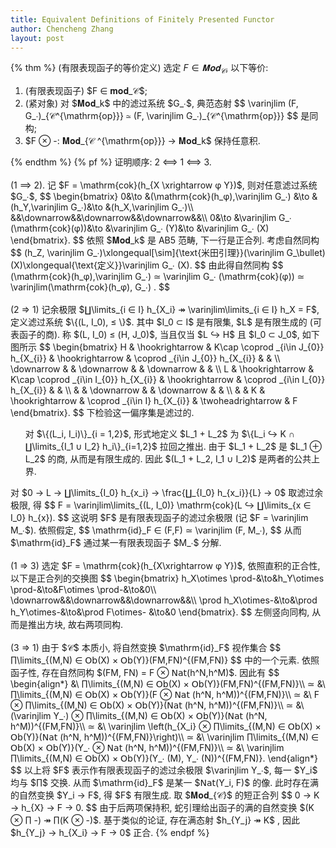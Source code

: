 ```yaml
---
title: Equivalent Definitions of Finitely Presented Functor
author: Chencheng Zhang
layout: post
---
```

{% thm %}
(有限表现函子的等价定义) 选定 $F ∈ 𝐌𝐨𝐝_𝒞$, 以下等价:
<ol>
<li>
(有限表现函子) $F ∈ 𝐦𝐨𝐝_𝒞$;
</li>
<li>
(紧对象) 对 $𝐌𝐨𝐝_k$ 中的滤过系统 $G_∙$, 典范态射
$$
\varinjlim (F, G_∙)_{𝒞^{\mathrm{op}}} ≃  (F, \varinjlim G_∙)_{𝒞^{\mathrm{op}}}
$$
是同构;
</li>
<li>
$F ⊗ -: 𝐌𝐨𝐝_{𝒞 ^{\mathrm{op}}} → 𝐌𝐨𝐝_k$ 保持任意积.
</li>
</ol>
{% endthm %}
{% pf %}
证明顺序: 2 ⟺ 1 ⟺ 3.
<br>
<br>
(1 ⟹ 2). 记 $F = \mathrm{cok}(h_{X \xrightarrow φ Y})$, 则对任意滤过系统 $G_∙$,
$$
\begin{bmatrix}
0&\to &(\mathrm{cok}(h_φ),\varinjlim G_∙) &\to &(h_Y,\varinjlim G_∙)&\to &(h_X,\varinjlim G_∙)\\
&&\downarrow&&\downarrow&&\downarrow&&\\
0&\to &\varinjlim G_∙ (\mathrm{cok}(φ))&\to &\varinjlim G_∙ (Y)&\to &\varinjlim G_∙ (X)
\end{bmatrix}.
$$
依照 $𝐌𝐨𝐝_k$ 是 AB5 范畴, 下一行是正合列. 考虑自然同构
$$
(h_Z, \varinjlim G_∙)\xlongequal[\sim]{\text{米田引理}}(\varinjlim G_\bullet)(X)\xlongequal{\text{定义}}\varinjlim G_∙ (X).
$$
由此得自然同构
$$
(\mathrm{cok}(h_φ),\varinjlim G_∙)  ≃ \varinjlim G_∙ (\mathrm{cok}(φ)) ≃ \varinjlim(\mathrm{cok}(h_φ), G_∙) . 
$$
<br>
<br>
(2 ⇒ 1) 记余极限 $∐\limits_{i ∈ I} h_{X_i} ↠ \varinjlim\limits_{i ∈ I} h_X = F$, 定义滤过系统 $\{(L, I_0), ≤ \}$. 其中 $I_0 ⊂ I$ 是有限集, $L$ 是有限生成的 (可表函子的商). 称 $(L, I_0) ≤ (H, J_0)$, 当且仅当 $L ↪ H$ 且 $I_0 ⊂ J_0$, 如下图所示
$$
\begin{bmatrix}
H & \hookrightarrow  & K\cap \coprod _{i\in J_{0}} h_{X_{i}} & \hookrightarrow  & \coprod _{i\in J_{0}} h_{X_{i}} &  & \\
\downarrow  &  & \downarrow  &  & \downarrow  &  & \\
L & \hookrightarrow  & K\cap \coprod _{i\in I_{0}} h_{X_{i}} & \hookrightarrow  & \coprod _{i\in I_{0}} h_{X_{i}} &  & \\
&  & \downarrow  &  & \downarrow  &  & \\
&  & K & \hookrightarrow  & \coprod _{i\in I} h_{X_{i}} & \twoheadrightarrow  & F
\end{bmatrix}.
$$
下检验这一偏序集是滤过的.
<ol>
对 $\{(L_i, I_i)\}_{i = 1,2}$, 形式地定义 $L_1 + L_2$ 为 $\{L_i ↪ K ∩ ∐\limits_{I_1 ∪ I_2} h_i\}_{i=1,2}$ 拉回之推出. 由于 $L_1 + L_2$ 是 $L_1 ⊕ L_2$ 的商, 从而是有限生成的. 因此 $(L_1 + L_2, I_1 ∪ I_2)$ 是两者的公共上界.
</ol>
对 $0 → L → ∐\limits_{I_0} h_{x_i} → \frac{∐_{I_0} h_{x_i}}{L} → 0$ 取滤过余极限, 得 
$$
F = \varinjlim\limits_{(L, I_0)} \mathrm{cok}(L ↪ ∐\limits_{x ∈ I_0} h_{x}). 
$$
这说明 $F$ 是有限表现函子的滤过余极限 (记 $F = \varinjlim M_∙$). 依照假定,  
$$
\mathrm{id}_F ∈ (F,F) ≃ \varinjlim (F, M_∙),
$$
从而 $\mathrm{id}_F$ 通过某一有限表现函子 $M_∙$ 分解. 
<br>
<br>
(1 ⇒ 3) 选定 $F = \mathrm{cok}(h_{X\xrightarrow φ Y})$, 依照直积的正合性, 以下是正合列的交换图 
$$
\begin{bmatrix}
h_X\otimes \prod-&\to&h_Y\otimes \prod-&\to&F\otimes \prod-&\to&0\\
\downarrow&&\downarrow&&\downarrow&&\\
\prod h_X\otimes-&\to&\prod h_Y\otimes-&\to&\prod F\otimes- &\to&0
\end{bmatrix}. 
$$
左侧竖向同构, 从而是推出方块, 故右两项同构.
<br>
<br>
(3 ⇒ 1) 由于 $𝒞$ 本质小, 将自然变换 $\mathrm{id}_F$ 视作集合
$$
∏\limits_{(M,N) ∈ 𝖮𝖻(X) × 𝖮𝖻(Y)}(FM,FN)^{(FM,FN)}
$$
中的一个元素. 依照函子性, 存在自然同构 $(FM, FN) = F ⊗ 𝖭𝖺𝗍(h^N,h^M)$. 因此有
$$
\begin{align*}
&\  ∏\limits_{(M,N) ∈ 𝖮𝖻(X) × 𝖮𝖻(Y)}(FM,FN)^{(FM,FN)}\\ 
≃ &\  ∏\limits_{(M,N) ∈ 𝖮𝖻(X) × 𝖮𝖻(Y)}(F ⊗ 𝖭𝖺𝗍 (h^N, h^M))^{(FM,FN)}\\ 
≃ &\ F ⊗ ∏\limits_{(M,N) ∈ 𝖮𝖻(X) × 𝖮𝖻(Y)}(𝖭𝖺𝗍 (h^N, h^M))^{(FM,FN)}\\ 
≃ &\ (\varinjlim Y_∙) ⊗ ∏\limits_{(M,N) ∈ 𝖮𝖻(X) × 𝖮𝖻(Y)}(𝖭𝖺𝗍 (h^N, h^M))^{(FM,FN)}\\ 
≃ &\ \varinjlim \left(h_{X_i} ⊗ ∏\limits_{(M,N) ∈ 𝖮𝖻(X) × 𝖮𝖻(Y)}(𝖭𝖺𝗍 (h^N, h^M))^{(FM,FN)}\right)\\ 
≃ &\ \varinjlim ∏\limits_{(M,N) ∈ 𝖮𝖻(X) × 𝖮𝖻(Y)}(Y_∙ ⊗ 𝖭𝖺𝗍 (h^N, h^M))^{(FM,FN)}\\
≃ &\ \varinjlim ∏\limits_{(M,N) ∈ 𝖮𝖻(X) × 𝖮𝖻(Y)}(Y_∙ (M), Y_∙ (N))^{(FM,FN)}.
\end{align*}
$$
以上将 $F$ 表示作有限表现函子的滤过余极限 $\varinjlim Y_∙$, 每一 $Y_i$ 均与 $∏$ 交换. 从而 $\mathrm{id}_F$ 是某一 $𝖭𝖺𝗍(Y_i, F)$ 的像. 此时存在满的自然变换 $Y_i → F$, 得 $F$ 有限生成. 取 $𝐌𝐨𝐝_{𝒞}$ 的短正合列
$$
0 → K → h_{X} → F → 0.
$$
由于后两项保持积, 蛇引理给出函子的满的自然变换 $(K ⊗ ∏ -) ↠ ∏(K ⊗ -)$. 基于类似的论证, 存在满态射 $h_{Y_j} ↠ K$ , 因此 $h_{Y_j} → h_{X_i} → F → 0$ 正合.
{% endpf %}